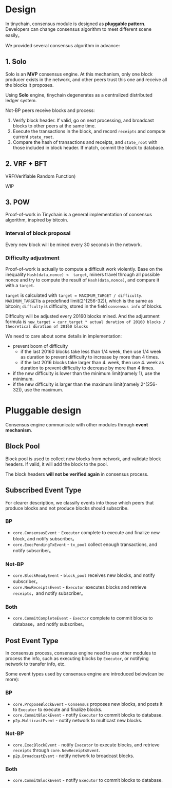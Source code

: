 # Design
In tinychain, consensus module is designed as **pluggable pattern**. Developers can change consensus algorithm to meet different scene easily。

We provided several consensus algorithm in advance:

## 1. Solo
Solo is an **MVP** consensus engine. At this mechanism, only one block producer exists in the network, and other peers trust this one and receive all the blocks it proposes.

Using **Solo** engine, tinychain degenerates as a centralized distributed ledger system.

Not-BP peers receive blocks and process:

1. Verify block header. If valid, go on next processing, and broadcast blocks to other peers at the same time.
2. Execute the transactions in the block, and record `receipts` and compute current `state_root`.
3. Compare the hash of transactions and receipts, and `state_root` with those included in block header. If match, commit the block to database.

## 2. VRF + BFT
VRF(Verifiable Random Function)

WIP

## 3. POW
Proof-of-work in Tinychain is a general implementation of consensus algorithm, inspired by bitcoin.

### Interval of block proposal
Every new block will be mined every 30 seconds in the network.

### Difficulty adjustment
Proof-of-work is actually to compute a difficult work violently. Base on the inequality `Hash(data,nonce) <  target`, miners travel through all possible nonce and try to compute the result of `Hash(data,nonce)`, and compare it with a `target`.

`target` is calculated with `target = MAXIMUM_TARGET / difficulty`. `MAXIMUM_TARGET`is a predefined limit(2^(256-32)), which is the same as bitcoin; `diffculty` is difficulty, stored in the field `consensus info` of blocks.

Difficulty will be adjusted every 20160 blocks mined. And the adjustment formula is `new_target = curr_target * actual duration of 20160 blocks / theoretical duration of 20160 blocks`

We need to care about some details in implementation:
- prevent boom of difficulty
    - if the last 20160 blocks take less than 1/4 week, then use 1/4 week as duration to prevent difficulty to increase by more than 4 times.
    - if the last 2016 blocks take larger than 4. week, then use 4. week as duration to prevent difficulty to decrease by more than 4 times.
- if the new difficulty is lower than the minimum limit(namely 1), use the minimum.
- if the new difficulty is larger than the maximum limit(namely 2^(256-32)), use the maximum. 

# Pluggable design
Consensus engine communicate with other modules through **event mechanism**.

## Block Pool
Block pool is used to collect new blocks from network, and validate block headers. If valid, it will add the block to the pool.

The block headers **will not be verified again** in consensus process.

## Subscribed Event Type
For clearer description, we classify events into those which peers that produce blocks and not produce blocks should subscribe.

### BP
- `core.ConsensusEvent` - `Executor` complete to execute and finalize new block, and notify subscriber。
- `core.ExecPendingTxEvent` - `tx_pool` collect enough transactions, and notify subscriber。

### Not-BP
- `core.BlockReadyEvent` - `block_pool` receives new blocks, and notify subscriber。
- `core.NewReceiptsEvent` - `Executor` executes blocks and retrieve `receipts`，and notify subscriber。

### Both
- `core.CommitCompleteEvent` - `Exector` complete to commit blocks to database，and notify subscriber。

## Post Event Type
In consensus process, consensus engine need to use other modules to process the info, such as executing blocks by `Executor`, or notifying network to transfer info, etc.

Some event types used by consensus engine are introduced below(can be more):

### BP
- `core.ProposeBlockEvent` - `Consensus` proposes new blocks, and posts it to `Executor` to execute and finalize blocks.
- `core.CommitBlockEvent` - notify `Executor` to commit blocks to database.
- `p2p.MulticastEvent` - notify network to multicast new blocks.

### Not-BP
- `core.ExecBlockEvent` - notify `Executor` to execute blocks, and retrieve `receipts` through `core.NewReceiptsEvent`.
- `p2p.BroadcastEvent` - notify network to broadcast blocks.

### Both
- `core.CommitBlockEvent` - notify `Executor` to commit blocks to database.

